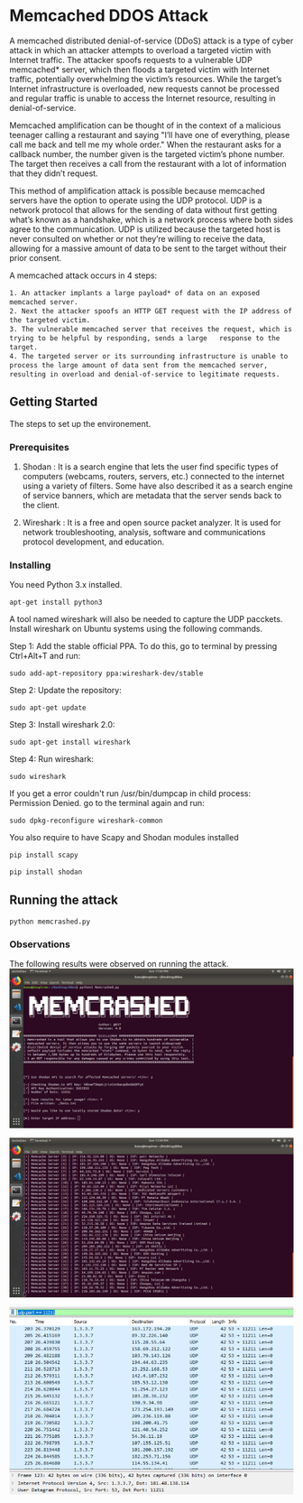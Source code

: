 # Memcached DDOS Attack

A memcached distributed denial-of-service (DDoS) attack is a type of cyber attack in which an attacker attempts to overload a targeted victim with Internet traffic. The attacker spoofs requests to a vulnerable UDP memcached* server, which then floods a targeted victim with Internet traffic, potentially overwhelming the victim’s resources. While the target’s Internet infrastructure is overloaded, new requests cannot be processed and regular traffic is unable to access the Internet resource, resulting in denial-of-service.

Memcached amplification can be thought of in the context of a malicious teenager calling a restaurant and saying "I’ll have one of everything, please call me back and tell me my whole order." When the restaurant asks for a callback number, the number given is the targeted victim’s phone number. The target then receives a call from the restaurant with a lot of information that they didn’t request.

This method of amplification attack is possible because memcached servers have the option to operate using the UDP protocol. UDP is a network protocol that allows for the sending of data without first getting what’s known as a handshake, which is a network process where both sides agree to the communication. UDP is utilized because the targeted host is never consulted on whether or not they’re willing to receive the data, allowing for a massive amount of data to be sent to the target without their prior consent.

A memcached attack occurs in 4 steps:

    1. An attacker implants a large payload* of data on an exposed memcached server.
    2. Next the attacker spoofs an HTTP GET request with the IP address of the targeted victim.
    3. The vulnerable memcached server that receives the request, which is trying to be helpful by responding, sends a large   response to the target.
    4. The targeted server or its surrounding infrastructure is unable to process the large amount of data sent from the memcached server, resulting in overload and denial-of-service to legitimate requests.


## Getting Started

The steps to set up the environement. 

### Prerequisites

1. Shodan : It is a search engine that lets the user find specific types of computers (webcams, routers, servers, etc.) connected to the internet using a variety of filters. Some have also described it as a search engine of service banners, which are metadata that the server sends back to the client. 

2. Wireshark : It is a free and open source packet analyzer. It is used for network troubleshooting, analysis, software and communications protocol development, and education.

### Installing

You need Python 3.x installed.
```
apt-get install python3
```
A tool named wireshark will also be needed to capture the UDP pacckets.
Install wireshark on Ubuntu systems using the following commands.

Step 1: Add the stable official PPA. To do this, go to terminal by pressing Ctrl+Alt+T and run:

```
sudo add-apt-repository ppa:wireshark-dev/stable
```

Step 2: Update the repository:

```
sudo apt-get update
```

Step 3: Install wireshark 2.0:

```
sudo apt-get install wireshark
```

Step 4: Run wireshark:

```
sudo wireshark
```

If you get a error couldn't run /usr/bin/dumpcap in child process: Permission Denied. go to the terminal again and run:

```
sudo dpkg-reconfigure wireshark-common
```
You also require to have Scapy and Shodan modules installed

```
pip install scapy
```

```
pip install shodan
```

## Running the attack

```
python memcrashed.py
```

### Observations

The following results were observed on running the attack.
![alt text](https://github.com/chichra/Special-Topics-in-Information-Theory/blob/master/1.png)





![alt text](https://github.com/chichra/Special-Topics-in-Information-Theory/blob/master/2.png)





![alt text](https://github.com/chichra/Special-Topics-in-Information-Theory/blob/master/wireshark.png)
